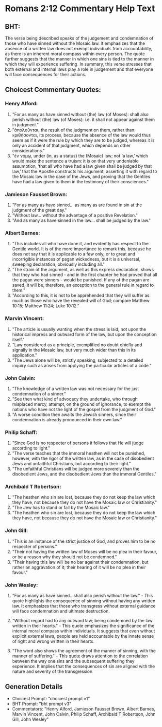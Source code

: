# Romans 2:12 Commentary Help Text

## BHT:
The verse being described speaks of the judgement and condemnation of those who have sinned without the Mosaic law. It emphasizes that the absence of a written law does not exempt individuals from accountability, as there is an inherent moral compass within every person. The quote further suggests that the manner in which one sins is tied to the manner in which they will experience suffering. In summary, this verse stresses that both external and internal laws play a role in judgement and that everyone will face consequences for their actions.

## Choicest Commentary Quotes:
### Henry Alford:
1. "For as many as have sinned without (the) law (of Moses): shall also perish without (the) law (of Moses): i.e. it shall not appear against them in judgment." 
2. "ἀπολοῦνται, the result of the judgment on them, rather than κριθήσονται, its process, because the absence of the law would thus seem as if it were the rule by which they are to be judged, whereas it is only an accident of that judgment, which depends on other considerations."
3. "ἐν νόμῳ, under (in, as a status) the (Mosaic) law; not ‘a law,’ which would make the sentence a truism: it is on that very undeniable assumption, ‘that all who have had a law given shall be judged by that law,’ that the Apostle constructs his argument, asserting it with regard to the Mosaic law in the case of the Jews, and proving that the Gentiles have had a law given to them in the testimony of their consciences."

### Jamieson Fausset Brown:
1. "For as many as have sinned... as many as are found in sin at the judgment of the great day." 
2. "Without law... without the advantage of a positive Revelation." 
3. "And as many as have sinned in the law... shall be judged by the law."

### Albert Barnes:
1. "This includes all who have done it, and evidently has respect to the Gentile world. It is of the more importance to remark this, because he does not say that it is applicable to a few only, or to great and incorrigible instances of pagan wickedness, but it is a universal, sweeping declaration, obviously including all."
2. "The strain of the argument, as well as this express declaration, shows that they who had sinned - and in the first chapter he had proved that all the pagan were sinners - would be punished. If any of the pagan are saved, it will be, therefore, an exception to the general rule in regard to them."
3. "According to this, it is not to be apprehended that they will suffer as much as those who have the revealed will of God; compare Matthew 10:15; Matthew 11:24; Luke 10:12."

### Marvin Vincent:
1. "The article is usually wanting when the stress is laid, not upon the historical impress and outward form of the law, but upon the conception itself."
2. "Law considered as a principle, exemplified no doubt chiefly and signally in the Mosaic law, but very much wider than this in its application."
3. "The Jews alone will be, strictly speaking, subjected to a detailed inquiry such as arises from applying the particular articles of a code."

### John Calvin:
1. "The knowledge of a written law was not necessary for the just condemnation of a sinner."
2. "See then what kind of advocacy they undertake, who through misplaced mercy, attempt, on the ground of ignorance, to exempt the nations who have not the light of the gospel from the judgment of God."
3. "A worse condition then awaits the Jewish sinners, since their condemnation is already pronounced in their own law."

### Philip Schaff:
1. "Since God is no respecter of persons it follows that He will judge according to light."
2. "The verse teaches that the immoral heathen will not be punished, however, with the rigor of the written law, as in the case of disobedient Jews and unfaithful Christians, but according to their light."
3. "The unfaithful Christians will be judged more severely than the disobedient Jews, and the disobedient Jews than the immoral Gentiles."

### Archibald T Robertson:
1. "The heathen who sin are lost, because they do not keep the law which they have, not because they do not have the Mosaic law or Christianity."
2. "The Jew has to stand or fall by the Mosaic law."
3. "The heathen who sin are lost, because they do not keep the law which they have, not because they do not have the Mosaic law or Christianity."

### John Gill:
1. "This is an instance of the strict justice of God, and proves him to be no respecter of persons."
2. "Their not having the written law of Moses will be no plea in their favour, or be a reason why they should not be condemned."
3. "Their having this law will be no bar against their condemnation, but rather an aggravation of it; their hearing of it will be no plea in their favour."

### John Wesley:
1. "For as many as have sinned...shall also perish without the law." - This quote highlights the consequence of sinning without having any written law. It emphasizes that those who transgress without external guidance will face condemnation and ultimate destruction.

2. "Without regard had to any outward law; being condemned by the law written in their hearts." - This quote emphasizes the significance of the internal moral compass within individuals. It suggests that even without explicit external laws, people are held accountable by the innate sense of right and wrong written in their hearts.

3. "The word also shows the agreement of the manner of sinning, with the manner of suffering." - This quote draws attention to the correlation between the way one sins and the subsequent suffering they experience. It implies that the consequences of sin are aligned with the nature and severity of the transgression.


## Generation Details
- Choicest Prompt: "choicest prompt v1"
- BHT Prompt: "bht prompt v3"
- Commentators: "Henry Alford, Jamieson Fausset Brown, Albert Barnes, Marvin Vincent, John Calvin, Philip Schaff, Archibald T Robertson, John Gill, John Wesley"
